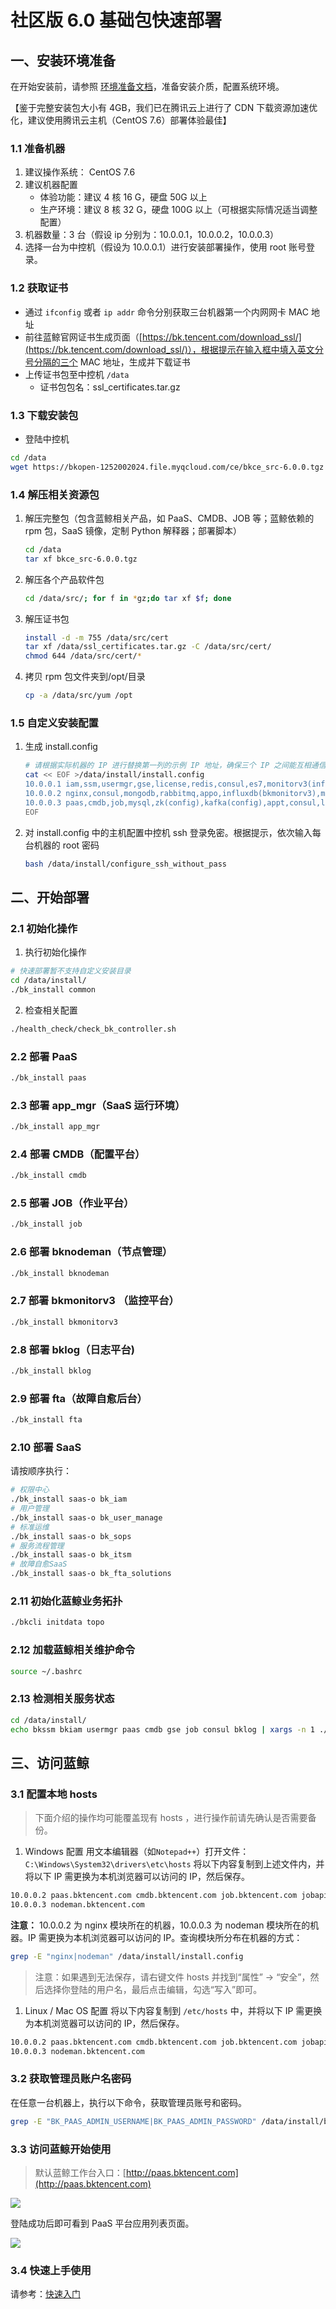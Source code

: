 # 社区版 6.0 基础包快速部署

## 一、安装环境准备

在开始安装前，请参照 [环境准备文档](../基础包安装/环境准备/get_ready.md)，准备安装介质，配置系统环境。

【鉴于完整安装包大小有 4GB，我们已在腾讯云上进行了 CDN 下载资源加速优化，建议使用腾讯云主机（CentOS 7.6）部署体验最佳】

###  1.1 准备机器

1. 建议操作系统： CentOS 7.6 
2. 建议机器配置
   - 体验功能：建议 4 核 16 G，硬盘 50G 以上
   - 生产环境：建议 8 核 32 G，硬盘 100G 以上（可根据实际情况适当调整配置）
3. 机器数量：3 台（假设 ip 分别为：10.0.0.1，10.0.0.2，10.0.0.3）
4. 选择一台为中控机（假设为 10.0.0.1）进行安装部署操作，使用 root 账号登录。

### 1.2 获取证书

- 通过 `ifconfig` 或者 `ip addr` 命令分别获取三台机器第一个内网网卡 MAC 地址
- 前往蓝鲸官网证书生成页面（[https://bk.tencent.com/download_ssl/](https://bk.tencent.com/download_ssl/)），根据提示在输入框中填入英文分号分隔的三个 MAC 地址，生成并下载证书
- 上传证书包至中控机 `/data`
   - 证书包包名：ssl_certificates.tar.gz

### 1.3 下载安装包

- 登陆中控机 

```bash
cd /data
wget https://bkopen-1252002024.file.myqcloud.com/ce/bkce_src-6.0.0.tgz 
```

### 1.4 解压相关资源包

1. 解压完整包（包含蓝鲸相关产品，如 PaaS、CMDB、JOB 等；蓝鲸依赖的 rpm 包，SaaS 镜像，定制 Python 解释器；部署脚本）

   ```bash
   cd /data
   tar xf bkce_src-6.0.0.tgz
   ```

2. 解压各个产品软件包

   ```bash
   cd /data/src/; for f in *gz;do tar xf $f; done
   ```

3. 解压证书包

    ```bash
    install -d -m 755 /data/src/cert
    tar xf /data/ssl_certificates.tar.gz -C /data/src/cert/
    chmod 644 /data/src/cert/*
    ```
    
6.  拷贝 rpm 包文件夹到/opt/目录

    ```bash
    cp -a /data/src/yum /opt
    ```

### 1.5 自定义安装配置

1. 生成 install.config

   ```bash
   # 请根据实际机器的 IP 进行替换第一列的示例 IP 地址，确保三个 IP 之间能互相通信
   cat << EOF >/data/install/install.config
   10.0.0.1 iam,ssm,usermgr,gse,license,redis,consul,es7,monitorv3(influxdb-proxy),monitorv3(monitor),monitorv3(grafana)
   10.0.0.2 nginx,consul,mongodb,rabbitmq,appo,influxdb(bkmonitorv3),monitorv3(transfer),fta,beanstalk
   10.0.0.3 paas,cmdb,job,mysql,zk(config),kafka(config),appt,consul,log(api),nodeman(nodeman)
   EOF
   ```

2. 对  install.config  中的主机配置中控机 ssh 登录免密。根据提示，依次输入每台机器的 root 密码

   ```bash
   bash /data/install/configure_ssh_without_pass
   ```

## 二、开始部署

### 2.1 初始化操作

1. 执行初始化操作

```bash
# 快速部署暂不支持自定义安装目录
cd /data/install/
./bk_install common
```

2. 检查相关配置

```bash
./health_check/check_bk_controller.sh
```

### 2.2 部署 PaaS 

```bash
./bk_install paas
```

### 2.3 部署 app_mgr（SaaS 运行环境）

```bash
./bk_install app_mgr
```

### 2.4 部署 CMDB（配置平台）

```bash
./bk_install cmdb
```

### 2.5 部署 JOB（作业平台）

```bash
./bk_install job
```

### 2.6 部署 bknodeman（节点管理）

```bash
./bk_install bknodeman
```

### 2.7 部署 bkmonitorv3 （监控平台）

```bash
./bk_install bkmonitorv3
```

### 2.8 部署 bklog（日志平台)

```bash
./bk_install bklog
```

### 2.9 部署 fta（故障自愈后台）

```bash
./bk_install fta
```

### 2.10 部署 SaaS

请按顺序执行：
```bash
# 权限中心
./bk_install saas-o bk_iam
# 用户管理
./bk_install saas-o bk_user_manage
# 标准运维
./bk_install saas-o bk_sops
# 服务流程管理
./bk_install saas-o bk_itsm
# 故障自愈SaaS
./bk_install saas-o bk_fta_solutions
```

### 2.11 初始化蓝鲸业务拓扑

```bash
./bkcli initdata topo
```

### 2.12 加载蓝鲸相关维护命令

```bash
source ~/.bashrc
```

### 2.13 检测相关服务状态

```bash
cd /data/install/
echo bkssm bkiam usermgr paas cmdb gse job consul bklog | xargs -n 1 ./bkcli check
```

## 三、访问蓝鲸

### 3.1 配置本地 hosts

> 下面介绍的操作均可能覆盖现有 hosts ，进行操作前请先确认是否需要备份。

1. Windows 配置
用文本编辑器（如`Notepad++`）打开文件：
`C:\Windows\System32\drivers\etc\hosts`
将以下内容复制到上述文件内，并将以下 IP 需更换为本机浏览器可以访问的 IP，然后保存。
```bash
10.0.0.2 paas.bktencent.com cmdb.bktencent.com job.bktencent.com jobapi.bktencent.com
10.0.0.3 nodeman.bktencent.com
```
**注意：** 10.0.0.2 为 nginx 模块所在的机器，10.0.0.3 为 nodeman 模块所在的机器。IP 需更换为本机浏览器可以访问的 IP。查询模块所分布在机器的方式：

```bash
grep -E "nginx|nodeman" /data/install/install.config
```

> 注意：如果遇到无法保存，请右键文件 hosts 并找到“属性” -> “安全”，然后选择你登陆的用户名，最后点击编辑，勾选“写入”即可。

1. Linux / Mac OS 配置
将以下内容复制到 `/etc/hosts` 中，并将以下 IP 需更换为本机浏览器可以访问的 IP，然后保存。
```bash
10.0.0.2 paas.bktencent.com cmdb.bktencent.com job.bktencent.com jobapi.bktencent.com
10.0.0.3 nodeman.bktencent.com
```

### 3.2 获取管理员账户名密码

在任意一台机器上，执行以下命令，获取管理员账号和密码。

```bash
grep -E "BK_PAAS_ADMIN_USERNAME|BK_PAAS_ADMIN_PASSWORD" /data/install/bin/04-final/usermgr.env
```

### 3.3 访问蓝鲸开始使用

> 默认蓝鲸工作台入口：[http://paas.bktencent.com](http://paas.bktencent.com)

![](../assets/login.png)

登陆成功后即可看到 PaaS 平台应用列表页面。

![](../assets/paas_home.png)

### 3.4 快速上手使用

请参考：[快速入门](../../../快速入门/quick-start-v6.0.md)